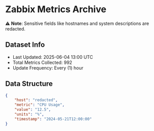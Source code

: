 # Zabbix Metrics Archive

⚠️ **Note**: Sensitive fields like hostnames and system descriptions are redacted.

## Dataset Info
- Last Updated: 2025-06-04 13:00 UTC
- Total Metrics Collected: 992
- Update Frequency: Every (1) hour

## Data Structure
```json
{
    "host": "redacted",
    "metric": "CPU Usage",
    "value": "12.5",
    "units": "%",
    "timestamp": "2024-05-21T12:00:00"
}
```
